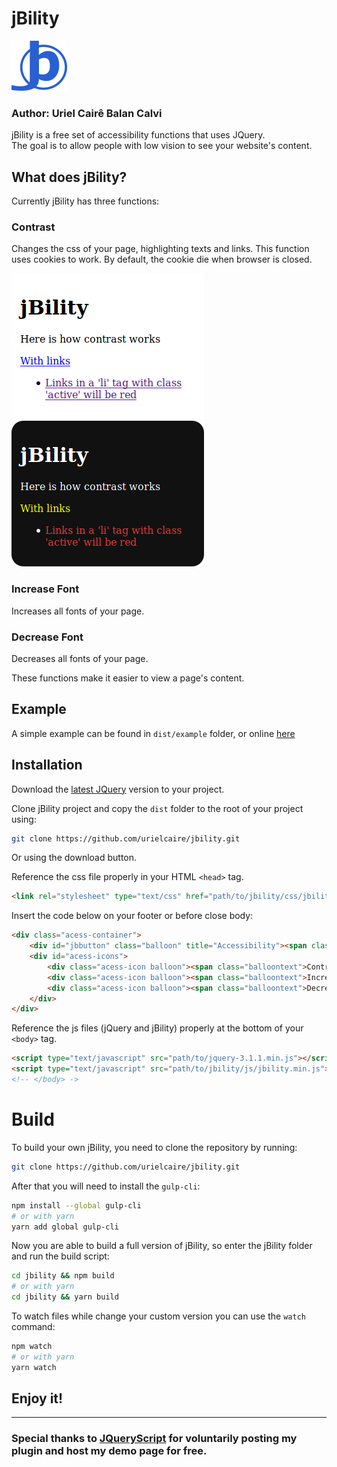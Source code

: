 # jBility
![jBility logo](./assets/logo.png "jBility")

### **Author**: Uriel Cairê Balan Calvi
jBility is a free set of accessibility functions that uses JQuery.  
The goal is to allow people with low vision to see your website's content.

## What does jBility?
Currently jBility has three functions:

### Contrast 
Changes the css of your page, highlighting texts and links. This function uses cookies to work. By default, the cookie die when browser is closed.  
<p align="center">

![Constrast off](./assets/contr_off.png)
![Constrast on](./assets/contr_on.png)

</p>

### Increase Font 
Increases all fonts of your page.

### Decrease Font
Decreases all fonts of your page.

These functions make it easier to view a page's content.

## Example
A simple example can be found in `dist/example` folder, or online [here](github.io/Pliavi/jbility/dist/example/index.html)

## Installation
Download the [latest JQuery] version to your project.

Clone jBility project and copy the `dist` folder to the root of your project using:
```sh
git clone https://github.com/urielcaire/jbility.git
```
Or using the download button.

Reference the css file properly in your HTML `<head>` tag.
```html
<link rel="stylesheet" type="text/css" href="path/to/jbility/css/jbility.min.css">
```

Insert the code below on your footer or before close body:
``` html
<div class="acess-container">
	<div id="jbbutton" class="balloon" title="Accessibility"><span class="balloontext">Accessibility</span><img src="img/acessc50.png"></div>
	<div id="acess-icons">
		<div class="acess-icon balloon"><span class="balloontext">Contrast</span><img id="contrast" src="img/contraste40.png"/></div>
		<div class="acess-icon balloon"><span class="balloontext">Increase Font</span><img id="increaseFont" src="img/fontsma40.png"/></div>
		<div class="acess-icon balloon"><span class="balloontext">Decrease Font</span><img id="decreaseFont" src="img/fontsme40.png"/></div>
	</div>
</div>
```

Reference the js files (jQuery and jBility) properly at the bottom of your `<body>` tag.
```html
<script type="text/javascript" src="path/to/jquery-3.1.1.min.js"></script>
<script type="text/javascript" src="path/to/jbility/js/jbility.min.js"></script>
<!-- </body> ->
```

# Build
To build your own jBility, you need to clone the repository by running:
```sh
git clone https://github.com/urielcaire/jbility.git
```

After that you will need to install the `gulp-cli`:
```bash
npm install --global gulp-cli
# or with yarn
yarn add global gulp-cli
```

Now you are able to build a full version of jBility, so enter the jBility folder and run the build script:
```bash
cd jbility && npm build
# or with yarn
cd jbility && yarn build
```

To watch files while change your custom version you can use the `watch` command:
```bash
npm watch
# or with yarn
yarn watch
```

## Enjoy it!
---
### Special thanks to [JQueryScript](http://www.jqueryscript.net/ "JQueryScript") for voluntarily posting my plugin and host my demo page for free.

[latest JQuery]: http://jquery.com/
